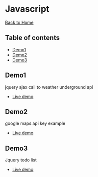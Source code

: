 # Javascript

[Back to Home](https://seanedw1.github.io/Portfolio)


## Table of contents

* [Demo1](#Demo1)
* [Demo2](#Demo2)
* [Demo3](#Demo3)

## Demo1

jquery ajax call to weather underground api

* [Live demo](https://seanedw1.github.io/Portfolio/Javascript/Demo1/index.html)

## Demo2

google maps api key example

* [Live demo](https://seanedw1.github.io/Portfolio/Javascript/Demo2/index.html)


## Demo3

Jquery todo list

* [Live demo](https://seanedw1.github.io/Portfolio/Javascript/Demo3/index.html)
